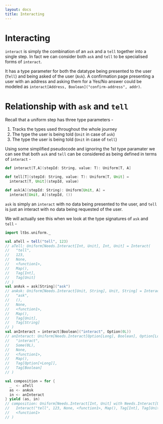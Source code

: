 ```yaml
---
layout: docs
title: Interacting
---
```


# Interacting

`interact` is simply the combination of an `ask` and a `tell`
together into a single step. In fact we can consider both `ask` and `tell` 
to be specialised forms of `interact`. 

It has a type parameter for both the datatype being presented to the
user (`Tell`) and being asked of the user (`Ask`). A confirmation page
presenting a user with an address and asking them for a Yes/No answer
could be modeled as `interact[Address, Boolean]("confirm-address", addr)`. 

# Relationship with `ask` and `tell`

Recall that a uniform step has three type parameters - 

1. Tracks the types used throughout the whole journey
2. The type the user is being told (`Unit` in case of `ask`)
3. The type the user is being told (`Unit` in case of `tell`)

Using some simplified pseudocode and ignoring the 1st type paramater
we can see that both `ask` and `tell`
can be considered as being defined in terms of `interact` -

```scala
def interact[T,A](stepId: String, value: T): Uniform[T, A]

def tell[T](stepId: String, value: T): Uniform[T, Unit] = 
  interact[T, Unit](stepId, value)

def ask[A](stepId: String): Uniform[Unit, A] = 
  interact[Unit, A](stepId, ())
```

`ask` is simply an `interact` with no data being presented to the
user, and `tell` is just an interact with no data being requested of
the user.

We will actually see this when we look at the type signatures of `ask`
and `tell` -

```scala
import ltbs.uniform._

val aTell = tell("tell", 123)
// aTell: Uniform[Needs.Interact[Int, Unit], Int, Unit] = Interact(
//   "tell",
//   123,
//   None,
//   <function1>,
//   Map(),
//   Tag[Int],
//   Tag[Unit]
// )
val anAsk = ask[String]("ask")
// anAsk: Uniform[Needs.Interact[Unit, String], Unit, String] = Interact(
//   "ask",
//   (),
//   None,
//   <function1>,
//   Map(),
//   Tag[Unit],
//   Tag[String]
// )
val anInteract = interact[Boolean]("interact", Option(0L))
// anInteract: Uniform[Needs.Interact[Option[Long], Boolean], Option[Long], Boolean] = Interact(
//   "interact",
//   Some(0L),
//   None,
//   <function1>,
//   Map(),
//   Tag[Option[+Long]],
//   Tag[Boolean]
// )

val composition = for {
  _  <- aTell
  as <- anAsk
  in <- anInteract
} yield (as, in)
// composition: Uniform[Needs.Interact[Int, Unit] with Needs.Interact[Unit, String] with Needs.Interact[Option[Long], Boolean], Int with Unit with Option[Long], (String, Boolean)] = FlatMap(
//   Interact("tell", 123, None, <function1>, Map(), Tag[Int], Tag[Unit]),
//   <function1>
// )
```
